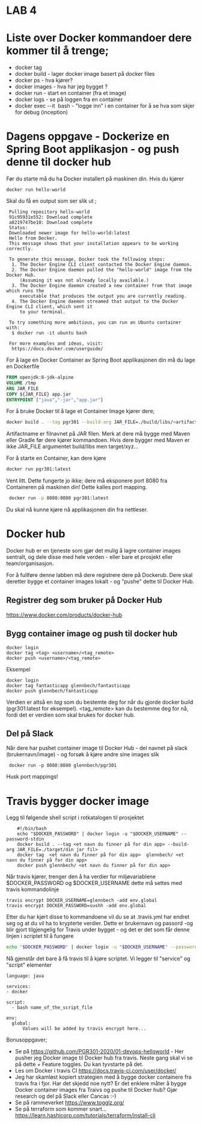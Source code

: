 # LAB 4

# Liste over Docker kommandoer dere kommer til å trenge; 

* docker tag 
* docker build - lager docker image basert på docker files
* docker ps - hva kjører? 
* docker images - hva har jeg bygget ? 
* docker run - start en container (fra et image)
* docker logs - se på loggen fra en container 
* docker exec --it <image> bash - "logge inn" i en container for å se hva som skjer for debug (inception) 

# Dagens oppgave - Dockerize en Spring Boot applikasjon - og push denne til docker hub

Før du starte må du ha Docker installert på maskinen din. Hvis du kjører

```docker run hello-world``` 

Skal du få en output som ser slik ut ; 

```Unable to find image hello-world:latest locally
 Pulling repository hello-world
 91c95931e552: Download complete
 a8219747be10: Download complete
 Status: 
 Downloaded newer image for hello-world:latest
 Hello from Docker.
 This message shows that your installation appears to be working correctly.

 To generate this message, Docker took the following steps:
  1. The Docker Engine CLI client contacted the Docker Engine daemon.
  2. The Docker Engine daemon pulled the "hello-world" image from the Docker Hub.
     (Assuming it was not already locally available.)
  3. The Docker Engine daemon created a new container from that image which runs the
     executable that produces the output you are currently reading.
  4. The Docker Engine daemon streamed that output to the Docker Engine CLI client, which sent it
     to your terminal.

 To try something more ambitious, you can run an Ubuntu container with:
  $ docker run -it ubuntu bash

 For more examples and ideas, visit:
  https://docs.docker.com/userguide/

```
For å lage en Docker Container av Spring Boot applikasjonen din må du lage en Dockerfile

```dockerfile
FROM openjdk:8-jdk-alpine
VOLUME /tmp
ARG JAR_FILE
COPY ${JAR_FILE} app.jar
ENTRYPOINT ["java","-jar","app.jar"]

```

For å bruke Docker til å lage et Container Image kjører dere; 
```sh
docker build . --tag pgr301 --build-arg JAR_FILE=./build/libs/<artifactname>
```
Artifactname er filnavnet på JAR filen. 
Merk at dere må bygge med Maven eller Gradle før dere kjører kommandoen. Hvis dere bygger med Maven er ikke JAR_FILE
argumentet build/libs men target/xyz... 


For å starte en Container, kan dere kjøre 

```sh
docker run pgr301:latest
```

Vent litt. Dette fungerte jo ikke; dere må eksponere port 8080 fra Containeren på maskinen din! Dette kalles port mapping. 

```bash
 docker run -p 8080:8080 pgr301:latest
 ```

Du skal nå kunne kjøre nå applikasjonen din fra nettleser. 

# Docker hub
 
Docker hub er en tjeneste som gjør det mulig å lagre container images sentralt, og dele disse med hele verden - eller bare et prosjekt eller team/organisasjon. 

For å fullføre denne labben må dere registrere dere på Dockerub. Dere skal deretter bygge et container images lokalt - og "pushe" dette til Docker Hub.

## Registrer deg som bruker på Docker Hub

https://www.docker.com/products/docker-hub

## Bygg container image og push til docker hub

```
docker login
docker tag <tag> <username>/<tag_remote>
docker push <username>/<tag_remote>
```

Eksempel

```
docker login
docker tag fantasticapp glennbech/fantasticapp
docker push glennbech/fantasticapp
```

Verdien <tag> er altså en *tag* som du bestemte deg for når du gjorde docker build (pgr301:latest for eksempel). <tag_remote> kan du bestemme deg for nå, fordi det er verdien som skal brukes for docker hub. 

## Del på Slack

Når dere har pushet container image til Docker Hub - del navnet på slack (brukernavn/image) - og forsøk å kjøre andre sine images slik 

```
 docker run -p 8080:8080 glennbech/pgr301
```
Husk port mappings!


# Travis bygger docker image 

Legg til følgende shell script i rotkatalogen til prosjektet 

```
    #!/bin/bash
    echo "$DOCKER_PASSWORD" | docker login -u "$DOCKER_USERNAME" --password-stdin
    docker build . --tag <et navn du finner på for din app> --build-arg JAR_FILE=./target/din jar fil>
    docker tag  <et navn du finner på for din app>  glennbech/ <et navn du finner på for din app>
    docker push glennbech/ <et navn du finner på for din app>
```

Når travis kjører, trenger den å ha verdier for miljøvariablene $DOCKER_PASSWORD og $DOCKER_USERNAME
dette må settes med travis kommandolinje 

```
travis encrypt DOCKER_USERNAME=glennbech -add env.global
travis encrypt DOCKER_PASSWORD=sushh -add env.global
```

Etter du har kjørt disse to kommandoene vil du se at .travis.yml har endret seg og at du vil ha to krypterte verdier.
Dette er brukernavn og passord -og blir gjort tilgjengelig for Travis under bygget - og det er det som får 
denne linjen i scriptet til å fungere

``` bash 
echo "$DOCKER_PASSWORD" | docker login -u "$DOCKER_USERNAME" --password-stdin
```

Nå gjenstår det bare å få travis til å kjøre scriptet. Vi legger til "service" og "script" elementer

```
language: java

services:
- docker

script:
  - bash name_of_the_script_file

env:
  global:
      Values will be added by travis encrypt here...
```


Bonusoppgaver; 

- Se på https://github.com/PGR301-2020/01-devops-helloworld - Her pusher jeg Docker image til Docker hub fra travis. 
Neste gang skal vi se på dette + Feature toggles. Du kan tyvstarte på det.
- Les om Docker i travis CI https://docs.travis-ci.com/user/docker/ 
- Jeg har skamløst kopiert strategien med å bygge docker containere fra travis fra  i fjor. Har det skjedd noe nytt? Er  det enklere måter å bygge Docker container images fra Traivs og pushe til Docker hub? Gjør research og del på Slack eller Cancas :-)
- Se på rammeverket https://www.togglz.org/
- Se på terraform som kommer snart...  https://learn.hashicorp.com/tutorials/terraform/install-cli
